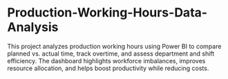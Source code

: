 # Production-Working-Hours-Data-Analysis
This project analyzes production working hours using Power BI to compare planned vs. actual time, track overtime, and assess department and shift efficiency. The dashboard highlights workforce imbalances, improves resource allocation, and helps boost productivity while reducing costs.
